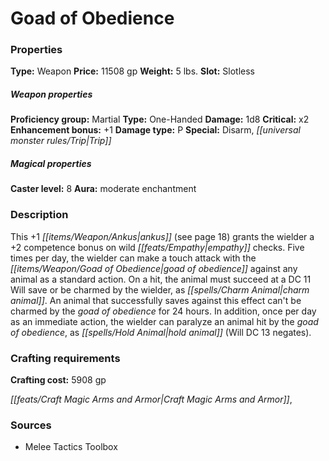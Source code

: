 ﻿---
Title: "Goad of Obedience"
Type: "Weapon"
Price: "11508 gp"
Weight: "5 lbs."
Slot: "Slotless"
Proficiency group: "Martial"
Weapon properties Type: "One-Handed"
Damage: "1d8"
Critical: "x2"
Enhancement bonus: "+1"
Damage type: "P"
Special: "Disarm, Trip"
Caster level: "8"
Aura: "moderate enchantment"
Description: |
  "This _+1 ankus_ (see page 18) grants the wielder a +2 competence bonus on wild empathy checks. Five times per day, the wielder can make a touch attack with the _goad of obedience_ against any animal as a standard action. On a hit, the animal must succeed at a DC 11 Will save or be charmed by the wielder, as _charm animal_. An animal that successfully saves against this effect can't be charmed by the _goad of obedience_ for 24 hours. In addition, once per day as an immediate action, the wielder can paralyze an animal hit by the _goad of obedience_, as _hold animal_ (Will DC 13 negates)."
Crafting cost: "5908 gp"
Sources: "['Melee Tactics Toolbox']"
---

# Goad of Obedience

### Properties

**Type:** Weapon **Price:** 11508 gp **Weight:** 5 lbs. **Slot:** Slotless

##### Weapon properties

**Proficiency group:** Martial **Type:** One-Handed **Damage:** 1d8 **Critical:** x2 **Enhancement bonus:** +1 **Damage type:** P **Special:** Disarm, _[[universal monster rules/Trip|Trip]]_

##### Magical properties

**Caster level:** 8 **Aura:** moderate enchantment

### Description

This +1 _[[items/Weapon/Ankus|ankus]]_ (see page 18) grants the wielder a +2 competence bonus on wild _[[feats/Empathy|empathy]]_ checks. Five times per day, the wielder can make a touch attack with the _[[items/Weapon/Goad of Obedience|goad of obedience]]_ against any animal as a standard action. On a hit, the animal must succeed at a DC 11 Will save or be charmed by the wielder, as _[[spells/Charm Animal|charm animal]]_. An animal that successfully saves against this effect can't be charmed by the _goad of obedience_ for 24 hours. In addition, once per day as an immediate action, the wielder can paralyze an animal hit by the _goad of obedience_, as _[[spells/Hold Animal|hold animal]]_ (Will DC 13 negates).

### Crafting requirements

**Crafting cost:** 5908 gp

_[[feats/Craft Magic Arms and Armor|Craft Magic Arms and Armor]]_,

### Sources

* Melee Tactics Toolbox